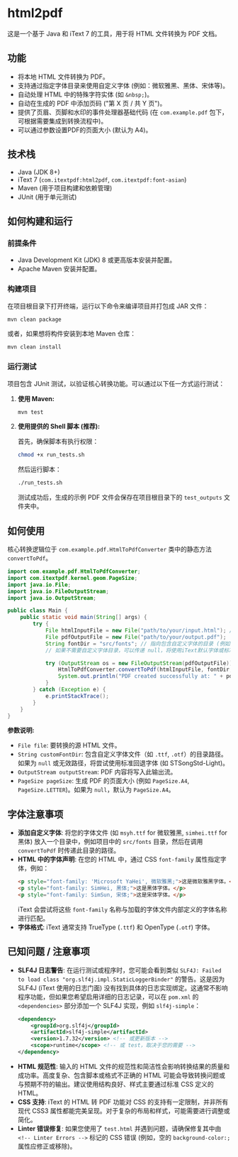 # html2pdf

这是一个基于 Java 和 iText 7 的工具，用于将 HTML 文件转换为 PDF 文档。

## 功能

*   将本地 HTML 文件转换为 PDF。
*   支持通过指定字体目录来使用自定义字体 (例如：微软雅黑、黑体、宋体等)。
*   自动处理 HTML 中的特殊字符实体 (如 `&nbsp;`)。
*   自动在生成的 PDF 中添加页码 ("第 X 页 / 共 Y 页")。
*   提供了页眉、页脚和水印的事件处理器基础代码 (在 `com.example.pdf` 包下，可根据需要集成到转换流程中)。
*   可以通过参数设置PDF的页面大小 (默认为 A4)。

## 技术栈

*   Java (JDK 8+)
*   iText 7 (`com.itextpdf:html2pdf`, `com.itextpdf:font-asian`)
*   Maven (用于项目构建和依赖管理)
*   JUnit (用于单元测试)

## 如何构建和运行

### 前提条件

*   Java Development Kit (JDK) 8 或更高版本安装并配置。
*   Apache Maven 安装并配置。

### 构建项目

在项目根目录下打开终端，运行以下命令来编译项目并打包成 JAR 文件：

```bash
mvn clean package
```

或者，如果想将构件安装到本地 Maven 仓库：

```bash
mvn clean install
```

### 运行测试

项目包含 JUnit 测试，以验证核心转换功能。可以通过以下任一方式运行测试：

1.  **使用 Maven:**

    ```bash
    mvn test
    ```
2.  **使用提供的 Shell 脚本 (推荐):**

    首先，确保脚本有执行权限：
    ```bash
    chmod +x run_tests.sh
    ```
    然后运行脚本：
    ```bash
    ./run_tests.sh
    ```
    测试成功后，生成的示例 PDF 文件会保存在项目根目录下的 `test_outputs` 文件夹中。

## 如何使用

核心转换逻辑位于 `com.example.pdf.HtmlToPdfConverter` 类中的静态方法 `convertToPdf`。

```java
import com.example.pdf.HtmlToPdfConverter;
import com.itextpdf.kernel.geom.PageSize;
import java.io.File;
import java.io.FileOutputStream;
import java.io.OutputStream;

public class Main {
    public static void main(String[] args) {
        try {
            File htmlInputFile = new File("path/to/your/input.html"); // 替换为你的HTML文件路径
            File pdfOutputFile = new File("path/to/your/output.pdf");   // 替换为你想要的PDF输出路径
            String fontDir = "src/fonts"; // 指向包含自定义字体的目录 (例如 .ttf, .otf 文件)
            // 如果不需要自定义字体目录，可以传递 null，将使用iText默认字体或标准回退字体

            try (OutputStream os = new FileOutputStream(pdfOutputFile)) {
                HtmlToPdfConverter.convertToPdf(htmlInputFile, fontDir, os, PageSize.A4);
                System.out.println("PDF created successfully at: " + pdfOutputFile.getAbsolutePath());
            }
        } catch (Exception e) {
            e.printStackTrace();
        }
    }
}
```

**参数说明:**

*   `File file`: 要转换的源 HTML 文件。
*   `String customFontDir`: 包含自定义字体文件（如 `.ttf`, `.otf`）的目录路径。如果为 `null` 或无效路径，将尝试使用标准回退字体 (如 STSongStd-Light)。
*   `OutputStream outputStream`: PDF 内容将写入此输出流。
*   `PageSize pageSize`: 生成 PDF 的页面大小 (例如 `PageSize.A4`, `PageSize.LETTER`)。如果为 `null`，默认为 `PageSize.A4`。

## 字体注意事项

*   **添加自定义字体**: 将您的字体文件 (如 `msyh.ttf` for 微软雅黑, `simhei.ttf` for 黑体) 放入一个目录中，例如项目中的 `src/fonts` 目录，然后在调用 `convertToPdf` 时传递此目录的路径。
*   **HTML 中的字体声明**: 在您的 HTML 中，通过 CSS `font-family` 属性指定字体，例如：
    ```html
    <p style="font-family: 'Microsoft YaHei', 微软雅黑;">这是微软雅黑字体。</p>
    <p style="font-family: SimHei, 黑体;">这是黑体字体。</p>
    <p style="font-family: SimSun, 宋体;">这是宋体字体。</p>
    ```
    iText 会尝试将这些 `font-family` 名称与加载的字体文件内部定义的字体名称进行匹配。
*   **字体格式**: iText 通常支持 TrueType (`.ttf`) 和 OpenType (`.otf`) 字体。

## 已知问题 / 注意事项

*   **SLF4J 日志警告**: 在运行测试或程序时，您可能会看到类似 `SLF4J: Failed to load class "org.slf4j.impl.StaticLoggerBinder"` 的警告。这是因为 SLF4J (iText 使用的日志门面) 没有找到具体的日志实现绑定。这通常不影响程序功能，但如果您希望启用详细的日志记录，可以在 `pom.xml` 的 `<dependencies>` 部分添加一个 SLF4J 实现，例如 `slf4j-simple`：
    ```xml
    <dependency>
        <groupId>org.slf4j</groupId>
        <artifactId>slf4j-simple</artifactId>
        <version>1.7.32</version> <!-- 或更新版本 -->
        <scope>runtime</scope> <!-- 或 test，取决于您的需要 -->
    </dependency>
    ```
*   **HTML 规范性**: 输入的 HTML 文件的规范性和简洁性会影响转换结果的质量和成功率。高度复杂、包含脚本或格式不正确的 HTML 可能会导致转换问题或与预期不符的输出。建议使用结构良好、样式主要通过标准 CSS 定义的 HTML。
*   **CSS 支持**: iText 的 HTML 转 PDF 功能对 CSS 的支持有一定限制，并非所有现代 CSS3 属性都能完美呈现。对于复杂的布局和样式，可能需要进行调整或简化。
*   **Linter 错误修复**: 如果您使用了 `test.html` 并遇到问题，请确保修复其中由 `<!-- Linter Errors -->` 标记的 CSS 错误 (例如，空的 `background-color:;` 属性应修正或移除)。
